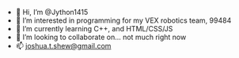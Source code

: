 - 👋   Hi, I’m @Jython1415
- 👀   I’m interested in programming for my VEX robotics team, 99484
- 🌱   I’m currently learning C++, and HTML/CSS/JS
- 💞️   I’m looking to collaborate on... not much right now
- 📫   joshua.t.shew@gmail.com
